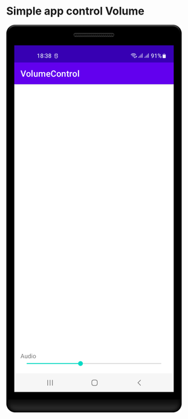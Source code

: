 [//]: # (Heading)

<h1>Simple app control Volume</h1>

<img src="./Screenshot_20230102_183920.png" alt="Screen"/>